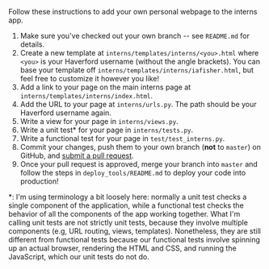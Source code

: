 Follow these instructions to add your own personal webpage to the interns app.

1. Make sure you've checked out your own branch -- see `README.md` for details.
2. Create a new template at `interns/templates/interns/<you>.html` where `<you>` is your Haverford username (without the angle brackets). You can base your template off `interns/templates/interns/iafisher.html`, but feel free to customize it however you like!
3. Add a link to your page on the main interns page at `interns/templates/interns/index.html`.
4. Add the URL to your page at `interns/urls.py`. The path should be your Haverford username again.
5. Write a view for your page in `interns/views.py`.
6. Write a unit test\* for your page in `interns/tests.py`.
7. Write a functional test for your page in `test/test_interns.py`.
8. Commit your changes, push them to your own branch (**not** to `master`) on GitHub, and [submit a pull request](https://github.com/HCDigitalScholarship/ds-cookbook/blob/master/code_review.md).
9. Once your pull request is approved, merge your branch into `master` and follow the steps in `deploy_tools/README.md` to deploy your code into production!

\*: I'm using terminology a bit loosely here: normally a unit test checks a single component of the application, while a functional test checks the behavior of all the components of the app working together. What I'm calling unit tests are not strictly unit tests, because they involve multiple components (e.g, URL routing, views, templates). Nonetheless, they are still different from functional tests because our functional tests involve spinning up an actual browser, rendering the HTML and CSS, and running the JavaScript, which our unit tests do not do.
